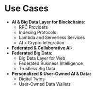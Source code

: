# Use Cases

- **AI & Big Data Layer for Blockchains:**
  - RPC Providers
  - Indexing Protocols 
  - Lambda and Serverless Services
  - AI x Crypto Integration
- **Federated & Collaborative AI:**
- **Federated Big Data:**
  - Big Data Layer for Web
  - Federated Business Intelligence
  - Trustless Big Data
- **Personalized & User-Owned AI & Data:**
  - Digital Twins
  - User-Owned Data Wallets

